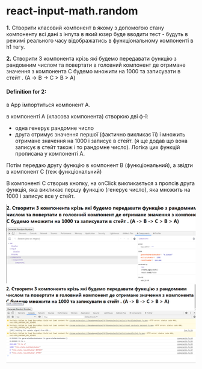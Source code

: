 # react-input-math.random
>

**1.** Створити класовий компонент в якому з допомогою стану компоненту всі дані з інпута в який юзер буде вводити тест - будуть в режимі реального часу відображатись в функціональному компоненті в h1 тегу. 
>
**2.** Створити 3 компонента крізь які будемо передавати функцію з рандомним числом та повертати в головний компонент  де отримане значення з компонента  С будемо множити на 1000 та записувати в стейт . (А -> B -> C > B > A)
>
>
#### Definition for 2:

>
в Арр імпортиться компонент А.
>
в компоненті А (класова компонента) створюю дві ф-ї:
 - одна генерує рандомне число
 - друга отримує значення першої (фактично викликає її) і множить отримане значення на 1000 і записує в стейт. 
 (я ще додав що вона записує в стейт також і то рандомне число). Логіка цих функцій прописана у компоненті А.
>
Потім передаю другу функцію в компонент В (функціональний), а звідти в компонент С
(теж функціональний)
>
В компоненті С створив кнопку, на onClick викликається з пропсів друга функція, яка викликає першу функцію (генерує число), яка множить на 1000 і записує все у стейт.
>

![1](/public/img/incomponents.png)
![2](/public/img/inconsol.png)

